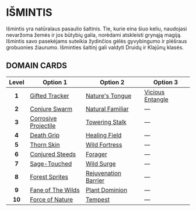 # IŠMINTIS

Išmintis yra natūralaus pasaulio šaltinis. Tie, kurie eina šiuo keliu, naudojasi nevaržoma žemės ir jos būtybių galia, norėdami atskleisti grynąją magiją. Išmintis savo pasekėjams suteikia žydinčios gėlės gyvybingumo ir plėšraus grobuonies žiaurumo. Išminties šaltinį gali valdyti Druidų ir Klajūnų klasės.

## DOMAIN CARDS

| **Level** | **Option 1**                                                   | **Option 2**                                                   | **Option 3**                                           |
| :-------: | -------------------------------------------------------------- | -------------------------------------------------------------- | ------------------------------------------------------ |
|   **1**   | [Gifted Tracker](../abilities/Gifted%20Tracker.md)             | [Nature's Tongue](../abilities/Natures%20Tongue.md)            | [Vicious Entangle](../abilities/Vicious%20Entangle.md) |
|   **2**   | [Conjure Swarm](../abilities/Conjure%20Swarm.md)               | [Natural Familiar](../abilities/Natural%20Familiar.md)         | —                                                      |
|   **3**   | [Corrosive Projectile](../abilities/Corrosive%20Projectile.md) | [Towering Stalk](../abilities/Towering%20Stalk.md)             | —                                                      |
|   **4**   | [Death Grip](../abilities/Death%20Grip.md)                     | [Healing Field](../abilities/Healing%20Field.md)               | —                                                      |
|   **5**   | [Thorn Skin](../abilities/Thorn%20Skin.md)                     | [Wild Fortress](../abilities/Wild%20Fortress.md)               | —                                                      |
|   **6**   | [Conjured Steeds](../abilities/Conjured%20Steeds.md)           | [Forager](../abilities/Forager.md)                             | —                                                      |
|   **7**   | [Sage-Touched](../abilities/Sage-Touched.md)                   | [Wild Surge](../abilities/Wild%20Surge.md)                     | —                                                      |
|   **8**   | [Forest Sprites](../abilities/Forest%20Sprites.md)             | [Rejuvenation Barrier](../abilities/Rejuvenation%20Barrier.md) | —                                                      |
|   **9**   | [Fane of The Wilds](../abilities/Fane%20of%20the%20Wilds.md)   | [Plant Dominion](../abilities/Plant%20Dominion.md)             | —                                                      |
|  **10**   | [Force of Nature](../abilities/Force%20of%20Nature.md)         | [Tempest](../abilities/Tempest.md)                             | —                                                      |
